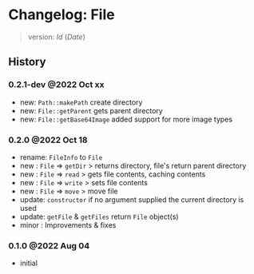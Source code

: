 # Changelog: File

> version: $Id$ ($Date$)

## History

### 0.2.1-dev @2022 Oct xx

 - new: `Path::makePath` create directory
 - new: `File::getParent` gets parent directory
 - new: `File::getBase64Image` added support for more image types

### 0.2.0 @2022 Oct 18

 - rename: `FileInfo` to `File`
 - new   : `File` => `getDir` > returns directory, file's return parent directory
 - new   : `File` => `read` > gets file contents, caching contents
 - new   : `File` => `write` > sets file contents
 - new   : `File` => `move` > move file
 - update: `constructor` if no argument supplied the current directory is used
 - update: `getFile` & `getFiles` return `File` object(s)
 - minor : Improvements & fixes

### 0.1.0 @2022 Aug 04

 - initial
